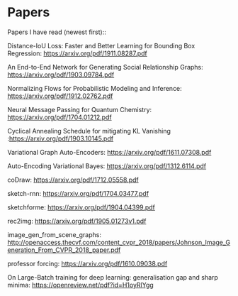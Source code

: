 # Papers
Papers I have read (newest first)::

Distance-IoU Loss: Faster and Better Learning for Bounding Box Regression: https://arxiv.org/pdf/1911.08287.pdf

An End-to-End Network for Generating Social Relationship Graphs: https://arxiv.org/pdf/1903.09784.pdf

Normalizing Flows for Probabilistic Modeling and Inference: https://arxiv.org/pdf/1912.02762.pdf

Neural Message Passing for Quantum Chemistry: https://arxiv.org/pdf/1704.01212.pdf 

Cyclical Annealing Schedule for mitigating KL Vanishing :https://arxiv.org/pdf/1903.10145.pdf

Variational Graph Auto-Encoders: https://arxiv.org/pdf/1611.07308.pdf

Auto-Encoding Variational Bayes: https://arxiv.org/pdf/1312.6114.pdf

coDraw: https://arxiv.org/pdf/1712.05558.pdf

sketch-rnn: https://arxiv.org/pdf/1704.03477.pdf

sketchforme: https://arxiv.org/pdf/1904.04399.pdf

rec2img: https://arxiv.org/pdf/1905.01273v1.pdf

image_gen_from_scene_graphs: http://openaccess.thecvf.com/content_cvpr_2018/papers/Johnson_Image_Generation_From_CVPR_2018_paper.pdf

professor forcing: https://arxiv.org/pdf/1610.09038.pdf

On Large-Batch training for deep learning: generalisation gap and sharp minima: https://openreview.net/pdf?id=H1oyRlYgg
